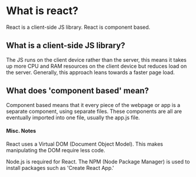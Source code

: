 # What is react?

React is a client-side JS library. React is component based.

## What is a client-side JS library?

The JS runs on the client device rather than the server, this means it takes up more CPU and RAM resources on the client device but reduces load on the server.
Generally, this approach leans towards a faster page load.

## What does 'component based' mean?

Component based means that it every piece of the webpage or app is a separate component, using separate files. These components are all are eventually imported into one file, usually the app.js file.

#### Misc. Notes

React uses a Virtual DOM (Document Object Model). This makes manipulating the DOM require less code.

Node.js is required for React. The NPM (Node Package Manager) is used to install packages such as 'Create React App.'
